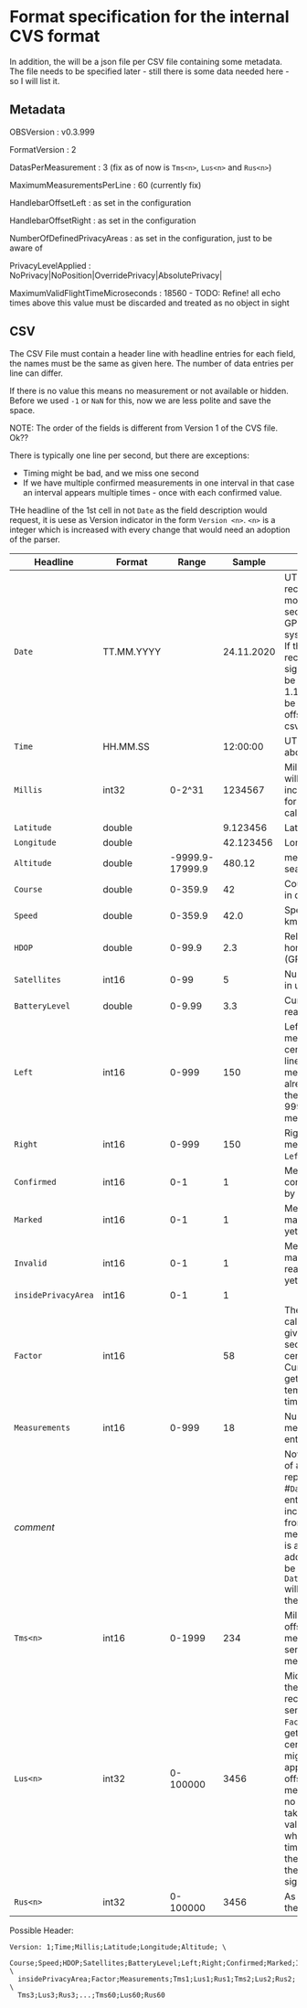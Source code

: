 # Format specification for the internal CVS format

In addition, the will be a json file per CSV file containing some metadata. 
The file needs to be specified later - still there is some data needed here - 
so I will list it.

## Metadata

OBSVersion
: v0.3.999

FormatVersion
: 2

DatasPerMeasurement
: 3 (fix as of now is `Tms<n>`, `Lus<n>` and `Rus<n>`)

MaximumMeasurementsPerLine
: 60 (currently fix)

HandlebarOffsetLeft
: as set in the configuration

HandlebarOffsetRight
: as set in the configuration

NumberOfDefinedPrivacyAreas
: as set in the configuration, just to be aware of

PrivacyLevelApplied
: NoPrivacy|NoPosition|OverridePrivacy|AbsolutePrivacy|

MaximumValidFlightTimeMicroseconds
: 18560 - TODO: Refine! all echo times above this value must be discarded and treated as no object in sight


## CSV

The CSV File must contain a header line with headline entries for each field, the 
names must be the same as given here. The number of data entries per line
can differ.

If there is no value this means no measurement or not available or hidden. 
Before we used `-1` or `NaN` for this, now we are less polite and save 
the space.

NOTE: The order of the fields is different from Version 1 of the CVS file. Ok??

There is typically one line per second, but there are exceptions:

- Timing might be bad, and we miss one second
- If we have multiple confirmed measurements in one interval in that case 
  an interval appears multiple times - once with each confirmed value.  

THe headline of the 1st cell in not `Date` as the field description would 
request, it is uese as Version indicator in the form `Version <n>`. `<n>` is a
integer which is increased with every change that would need an adoption
of the parser.


Headline  | Format | Range | Sample | Description |
---       | --- | --- | --- | --- |
`Date`    | TT.MM.YYYY | | 24.11.2020 | UTC, typically as received by the GPS module in that second. If there is no GPS module present, system time is used. If there was no reception of a time signal yet, this might be unix time (starting 1.1.1970) which can be at least used as offset between the csv lines.    
`Time`      | HH.MM.SS | | 12:00:00 | UTC time, see also above
`Millis`   | int32  | 0-2^31 | 1234567 | Millisecond counter will continuously increase in the file, for time offset calculatio
`Latitude`  | double |  | 9.123456 | Latitude as degrees
`Longitude` | double |  | 42.123456 | Longitude in degrees
`Altitude`  | double | -9999.9-17999.9 | 480.12 | meters above mean sea level (GPGGA)
`Course`    | double | 0-359.9 | 42 | Course over ground in degrees (GPRMC)
`Speed`     | double | 0-359.9 | 42.0 | Speed over ground in km/h
`HDOP`      | double | 0-99.9 | 2.3  | Relative accuracy of horizontal position (GPGGA)
`Satellites` | int16 | 0-99 | 5 | Number of satellites in use (GPGGA)
`BatteryLevel` | double | 0-9.99 | 3.3 | Current battery level reading (~V)
`Left`      | int16  | 0-999 | 150 | Left minimum measured distance in centimeters of this line, the measurement is already corrected for the handlebar offset, 999 for no measurement. 
`Right`     | int16  | 0-999 | 150 | Right minimum measured distance as `Left` above.
`Confirmed` | int16  | 0-1 | 1 | Measurement was confirmed overtaking by button press  
`Marked`    | int16  | 0-1 | 1 | Measurement was marked (not possible yet)
`Invalid`   | int16  | 0-1 | 1 | Measurement was marked as invalid reading (not possible yet)
`insidePrivacyArea`| int16 | 0-1 | 1 | 
`Factor`    | int16  |  | 58 | The factor used to calculate the time given in micro seconds (us) into centimeters (cm). Currently fix, might get adjusted by temperature some time later. |
`Measurements` | int16  | 0-999 | 18 | Number of measurements entries in this line |
_comment_   | | | | Now follows a series of #`Measurements` repetitions of #`DatasPerMeasurement` entries, `<n>` is always increased starting from 1 for the 1st measurement. Order is always the same, additional data might be added to the end, `DatasPerMeasurement` will be increased then.  |
`Tms<n>`    | int16   | 0-1999 | 234 | Millisecond (ms) offset of measurement in this series (line) of measurements |
`Lus<n>`    | int32  | 0-100000 | 3456 | Microseconds (us) till the echo was received by the left sensor, divide by the `Factor` given above to get the distance in centimeters you might also want to apply the handlebar offset given in the metadata. Empty for no measurement taken. You might see values above 30000 which point to a timeout reported by the sensor when there is no object in sight.|
`Rus<n>`    | int32  | 0-100000 | 3456 | As `Lus<n>` above for the right sensor. |


Possible Header:

```csv
Version: 1;Time;Millis;Latitude;Longitude;Altitude; \
  Course;Speed;HDOP;Satellites;BatteryLevel;Left;Right;Confirmed;Marked;Invalid; \
  insidePrivacyArea;Factor;Measurements;Tms1;Lus1;Rus1;Tms2;Lus2;Rus2; \
  Tms3;Lus3;Rus3;...;Tms60;Lus60;Rus60
```
